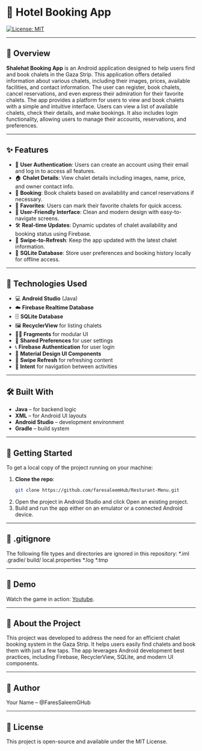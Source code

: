 # 🏨 Hotel Booking App
[![License: MIT](https://img.shields.io/badge/License-MIT-yellow.svg)](LICENSE)

---

## 📱 Overview
**Shalehat Booking App** is an Android application designed to help users find and book chalets in the Gaza Strip. This application offers detailed information about various chalets, including their images, prices, available facilities, and contact information. The user can register, book chalets, cancel reservations, and even express their admiration for their favorite chalets.
The app provides a platform for users to view and book chalets with a simple and intuitive interface. Users can view a list of available chalets, check their details, and make bookings. It also includes login functionality, allowing users to manage their accounts, reservations, and preferences.

---

## ✨ Features

- 🔐 **User Authentication**: Users can create an account using their email and log in to access all features.
- 🏠 **Chalet Details**: View chalet details including images, name, price, and owner contact info.
- 📝 **Booking**: Book chalets based on availability and cancel reservations if necessary.
- 💬 **Favorites**: Users can mark their favorite chalets for quick access.
- 📱 **User-Friendly Interface**: Clean and modern design with easy-to-navigate screens.
- 🛠️ **Real-time Updates**: Dynamic updates of chalet availability and booking status using Firebase.
- 🔄 **Swipe-to-Refresh**: Keep the app updated with the latest chalet information.
- 🧳 **SQLite Database**: Store user preferences and booking history locally for offline access.

---

## 🔧 Technologies Used

- 💻 **Android Studio** (Java)
- ☁️ **Firebase Realtime Database**
- 🗄️ **SQLite Database**
- 🖼️ **RecyclerView** for listing chalets
- 🧑‍💻 **Fragments** for modular UI
- 🧳 **Shared Preferences** for user settings
- 📞 **Firebase Authentication** for user login
- 🎨 **Material Design UI Components**
- 🔄 **Swipe Refresh** for refreshing content
- 🚚 **Intent** for navigation between activities

---

## 🛠️ Built With
- **Java** – for backend logic
- **XML** – for Android UI layouts
- **Android Studio** – development environment
- **Gradle** – build system

---

## 🚀 Getting Started
To get a local copy of the project running on your machine:
1. **Clone the repo**:
   ```bash
   git clone https://github.com/faresaleemHub/Resturant-Menu.git
2. Open the project in Android Studio and click Open an existing project.
3. Build and run the app either on an emulator or a connected Android device.

---

## 📂 .gitignore
The following file types and directories are ignored in this repository:
*.iml
.gradle/
build/
local.properties
*.log
*.tmp

---

## 🎥 Demo
Watch the game in action: [Youtube](https://www.youtube.com/watch?v=DU8zmgFDFFw).

---

## 📝 About the Project
This project was developed to address the need for an efficient chalet booking system in the Gaza Strip. It helps users easily find chalets and book them with just a few taps. The app leverages Android development best practices, including Firebase, RecyclerView, SQLite, and modern UI components.

---

## 👤 Author
Your Name – @FaresSaleemGHub

---

## 📜 License
This project is open-source and available under the MIT License.

